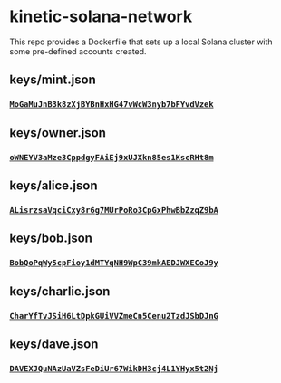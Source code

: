 # kinetic-solana-network

This repo provides a Dockerfile that sets up a local Solana cluster with some pre-defined accounts created.

## keys/mint.json

### [`MoGaMuJnB3k8zXjBYBnHxHG47vWcW3nyb7bFYvdVzek`](https://explorer.solana.com/address/MoGaMuJnB3k8zXjBYBnHxHG47vWcW3nyb7bFYvdVzek?cluster=custom&customUrl=http%3A%2F%2Flocalhost%3A8899)

## keys/owner.json

### [`oWNEYV3aMze3CppdgyFAiEj9xUJXkn85es1KscRHt8m`](https://explorer.solana.com/address/oWNEYV3aMze3CppdgyFAiEj9xUJXkn85es1KscRHt8m?cluster=custom&customUrl=http%3A%2F%2Flocalhost%3A8899)

## keys/alice.json

### [`ALisrzsaVqciCxy8r6g7MUrPoRo3CpGxPhwBbZzqZ9bA`](https://explorer.solana.com/address/ALisrzsaVqciCxy8r6g7MUrPoRo3CpGxPhwBbZzqZ9bA/?cluster=custom&customUrl=http%3A%2F%2Flocalhost%3A8899)

## keys/bob.json

### [`BobQoPqWy5cpFioy1dMTYqNH9WpC39mkAEDJWXECoJ9y`](https://explorer.solana.com/address/BobQoPqWy5cpFioy1dMTYqNH9WpC39mkAEDJWXECoJ9y?cluster=custom&customUrl=http%3A%2F%2Flocalhost%3A8899)

## keys/charlie.json

### [`CharYfTvJSiH6LtDpkGUiVVZmeCn5Cenu2TzdJSbDJnG`](https://explorer.solana.com/address/CharYfTvJSiH6LtDpkGUiVVZmeCn5Cenu2TzdJSbDJnG?cluster=custom&customUrl=http%3A%2F%2Flocalhost%3A8899)

## keys/dave.json

### [`DAVEXJQuNAzUaVZsFeDiUr67WikDH3cj4L1YHyx5t2Nj`](https://explorer.solana.com/address/DAVEXJQuNAzUaVZsFeDiUr67WikDH3cj4L1YHyx5t2Nj?cluster=custom&customUrl=http%3A%2F%2Flocalhost%3A8899)
